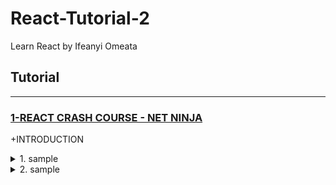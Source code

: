 # React-Tutorial-2
Learn React by Ifeanyi Omeata

## Tutorial

---

### [1-REACT CRASH COURSE - NET NINJA](#)

+INTRODUCTION

<details>
  <summary>1. sample</summary>

```Javascript

```

```Javascript

```

```Javascript

```

```Javascript

```

</details>

<details>
  <summary>2. sample</summary>

```Javascript

```

```Javascript

```

```Javascript

```

```Javascript

```

</details>
